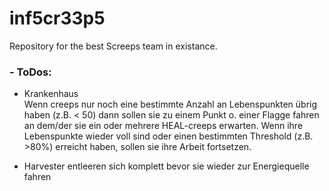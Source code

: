 # inf5cr33p5
Repository for the best Screeps team in existance.


### - ToDos:

* Krankenhaus<br>
  Wenn creeps nur noch eine bestimmte Anzahl an Lebenspunkten übrig haben (z.B. < 50) dann sollen sie zu einem Punkt o. einer Flagge fahren an dem/der sie ein oder mehrere HEAL-creeps erwarten.
  Wenn ihre Lebenspunkte wieder voll sind oder einen bestimmten Threshold (z.B. >80%) erreicht haben, sollen sie ihre Arbeit fortsetzen.

* Harvester entleeren sich komplett bevor sie wieder zur Energiequelle fahren
